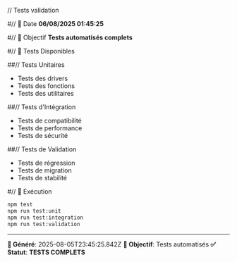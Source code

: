 // Tests validation

#// 📅 Date
**06/08/2025 01:45:25**

#// 🎯 Objectif
**Tests automatisés complets**

#// 🧪 Tests Disponibles

##// Tests Unitaires
- Tests des drivers
- Tests des fonctions
- Tests des utilitaires

##// Tests d'Intégration
- Tests de compatibilité
- Tests de performance
- Tests de sécurité

##// Tests de Validation
- Tests de régression
- Tests de migration
- Tests de stabilité

#// 🚀 Exécution

```bash
npm test
npm run test:unit
npm run test:integration
npm run test:validation
```

---
**📅 Généré**: 2025-08-05T23:45:25.842Z
**🎯 Objectif**: Tests automatisés
**✅ Statut**: **TESTS COMPLETS**
